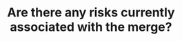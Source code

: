---
title: Are there any risks currently associated with the merge?
weight: 9.0
attribution:
  name:
  link:
---